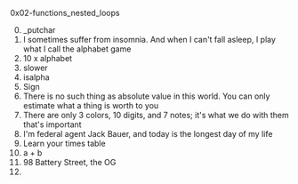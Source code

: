 0x02-functions_nested_loops

0. _putchar
1. I sometimes suffer from insomnia. And when I can't fall asleep, I play what I call the alphabet game
2. 10 x alphabet
3. slower
4. isalpha
5. Sign
6. There is no such thing as absolute value in this world. You can only estimate what a thing is worth to you
7. There are only 3 colors, 10 digits, and 7 notes; it's what we do with them that's important
8. I'm federal agent Jack Bauer, and today is the longest day of my life
9. Learn your times table
10. a + b
11. 98 Battery Street, the OG
12. 
   
